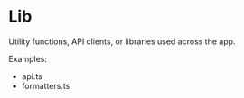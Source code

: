 # Lib

Utility functions, API clients, or libraries used across the app.

Examples:
- api.ts
- formatters.ts
